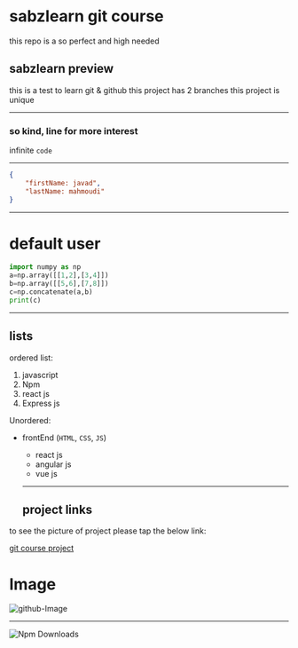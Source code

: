# sabzlearn git course
<p>this repo is a so perfect and high needed</p>

## sabzlearn preview

this is a test to learn git & github
this project has 2 branches
this project is unique
___

### so kind, line for more interest
infinite `code`
___

```json
{
    "firstName: javad",
    "lastName: mahmoudi"
}
```
___

# default user
```python
import numpy as np
a=np.array([[1,2],[3,4]])
b=np.array([[5,6],[7,8]])
c=np.concatenate(a,b)
print(c)


```

___

## lists

ordered list: 

1. javascript
2. Npm
3. react js
4. Express js

Unordered:

- frontEnd (`HTML`, `CSS`, `JS`)
  - react js
  - angular js
  - vue js 

  ___

  ## project links

 <p>to see the picture of project please tap the below link: </p>
 
 [git course project](https://github.com/mahmoud91-91/git-test)

# Image 

  ![github-Image](https://octodex.github.com/images/stormtroopocat.jpg "The Stormtroopocat")

  ___
  ![Npm Downloads](https://shields.io/npm/dw/express)
